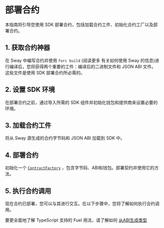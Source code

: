  <script setup>
  import { data } from '../../versions.data'
  const { forc } = data
  const indexUrl = `https://docs.fuel.network/docs/sway/introduction/`
  const jsonAbiUrl = `https://docs.fuel.network/docs/sway/introduction/sway_quickstart/`
</script>

# 部署合约

本指南将引导您使用 SDK 部署合约，包括加载合约工件、初始化合约工厂以及部署合约。

## 1. 获取合约神器

在 Sway 中编写合约并使用 `forc build` (<a :href="indexUrl" target="_blank" rel="noreferrer">阅读更多</a> 有关如何使用 Sway 的信息)进行编译后，您将获得两个重要的工件：编译后的二进制文件和 JSON ABI 文件。这些文件是使用 SDK 部署合约所必需的。

## 2. 设置 SDK 环境

在部署合约之前，通过导入所需的 SDK 组件并初始化钱包和提供商来设置必要的环境。
<!-- <<< ../../docs-snippets/src/guide/contracts/deploying-contracts.test.ts#contract-setup-1{ts:line-numbers} -->

## 3.  加载合约工件

将从 Sway 源生成的合约字节码和 JSON ABI 加载到 SDK 中。
<!-- <<< ../../docs-snippets/src/guide/contracts/deploying-contracts.test.ts#contract-setup-2{ts:line-numbers} -->

## 4. 部署合约

初始化一个 [`ContractFactory`](../../api/Contract/ContractFactory) ，包含字节码、ABI和钱包。部署契约并使用它的方法。

<!-- <<< ../../docs-snippets/src/guide/contracts/deploying-contracts.test.ts#contract-setup-3{ts:line-numbers} -->

## 5. 执行合约调用

现在合约已部署，您可以与其进行交互。在以下步骤中，您将了解如何执行合约调用。
<!-- <<< ../../docs-snippets/src/guide/contracts/deploying-contracts.test.ts#contract-setup-4{ts:line-numbers} -->

要更全面地了解 TypeScript 支持的 Fuel 用法，请了解如何 [从ABI生成类型](../fuels-cli/generating-types)
